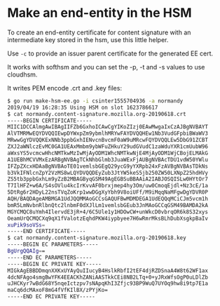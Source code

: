 Make an end-entity in the HSM
=============================

To create an end-entity certificate for content signature with an intermediate
key stored in the hsm, use this little helper.

Use `-c` to provide an issuer parent certificate for the generated EE cert.

It works with softhsm and you can set the -p, -t and -s values to use cloudhsm.

It writes PEM encode .crt and .key files:

```bash
$ go run make-hsm-ee.go -i csinter1555704936 -a normandy
2019/04/19 16:28:35 Using HSM on slot 1623786617
$ cat normandy.content-signature.mozilla.org-20190618.crt
-----BEGIN CERTIFICATE-----
MIIC1DCCAlmgAwIBAgIIFZb6GxhoICAwCgYIKoZIzj0EAwMwgaIxCzAJBgNVBAYT
AlVTMRMwEQYDVQQIEwpDYWxpZm9ybmlhMRYwFAYDVQQHEw1Nb3VudGFpbiBWaWV3
MRwwGgYDVQQKExNNb3ppbGxhIENvcnBvcmF0aW9uMRcwFQYDVQQLEw5DbG91ZCBT
ZXJ2aWNlczEvMC0GA1UEAxMmbm9ybWFuZHkuY29udGVudC1zaWduYXR1cmUubW96
aWxsYS5vcmcwHhcNMTkwMzIwMjAyODM1WhcNMTkwNjE4MjAyODM1WjCBojELMAkG
A1UEBhMCVVMxEzARBgNVBAgTCkNhbGlmb3JuaWExFjAUBgNVBAcTDU1vdW50YWlu
IFZpZXcxHDAaBgNVBAoTE01vemlsbGEgQ29ycG9yYXRpb24xFzAVBgNVBAsTDkNs
b3VkIFNlcnZpY2VzMS8wLQYDVQQDEyZub3JtYW5keS5jb250ZW50LXNpZ25hdHVy
ZS5tb3ppbGxhLm9yZzB2MBAGByqGSM49AgEGBSuBBAAiA2IABJOSQISLw0HYtOr7
T7IlHFZ+w6A/S4sOVlu4kcIrKvvAF0brxjmep4hy3Om/uw0CmoqEjdl+Nz3cE/1a
5DtRg6r2HDyL22nsTVqZoKrp1wwDGgXyYbh9V8oiUFf/M9iMqqNaMFgwDgYDVR0P
AQH/BAQDAgeAMBMGA1UdJQQMMAoGCCsGAQUFBwMDMDEGA1UdEQQqMCiCJm5vcm1h
bmR5LmNvbnRlbnQtc2lnbmF0dXJlLm1vemlsbGEub3JnMAoGCCqGSM49BAMDA2kA
MGYCMQC8uYmh4IlervdE3jR+4/6C5Ule1y1HDOwCW+unWkcD0vbrqOR6k8S32xys
OeamUrQCMQCXq9qX1fValotzEqhdPKW4iypbyee7H6wRmrMksBLhDubXsgkpBaIv
xuPik9soVSs=
-----END CERTIFICATE-----
$ cat normandy.content-signature.mozilla.org-20190618.key
-----BEGIN EC PARAMETERS-----
BgUrgQQAIg==
-----END EC PARAMETERS-----
-----BEGIN EC PRIVATE KEY-----
MIGkAgEBBDDmqnXXKxUYAyQuIIucyB4HslkRbfI2tEF4djRZDSnaA4W8t62WF1ax
4dcNFAgo4smgBwYFK4EEACKhZANiAASTkkCEi8NB2LTq+0+yJRxWfsOgP0uLDlZb
uJHCKyr7wBdG68Y5nqeIctzpv7sNApqKhI3Zfjc93BP9WuQ7UYOq9hw8i9tp7E1a
maCq6dcMAxoF8mG4fVfKIlBX/zPYjKo=
-----END EC PRIVATE KEY-----
```
